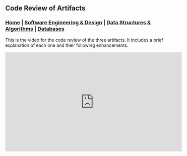 ## Code Review of Artifacts

### [Home](https://ihza430.github.io)  | [Software Engineering & Design](/software_design.html) | [Data Structures & Algorithms](/data_structures.html) | [Databases](/databases.html)

This is the video for the code review of the three artifacts. It includes a brief explanation of each one and their following enhancements.

<iframe width="560" height="315" src="https://www.youtube.com/embed/KI_oImgQkEo" frameborder="0" allow="accelerometer; autoplay; encrypted-media; gyroscope; picture-in-picture" allowfullscreen></iframe>
